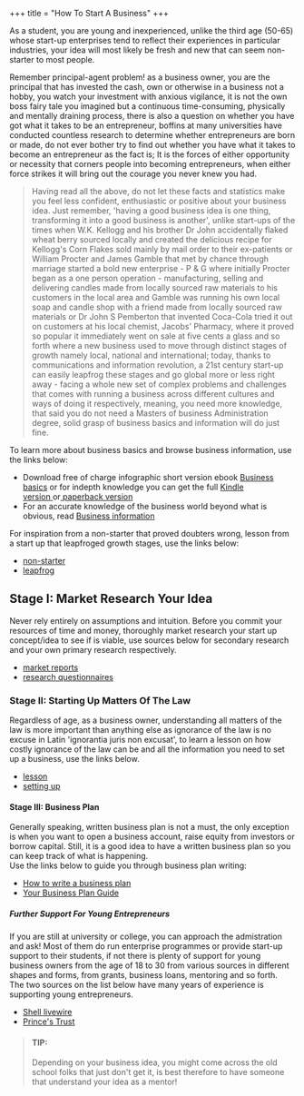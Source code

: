 +++
title = "How To Start A Business"
+++

As a student, you are young and inexperienced, unlike the third age (50-65) whose start-up enterprises tend to reflect their experiences in particular industries, your idea will most likely be fresh and new that can seem non-starter to most people.
<!--more-->
Remember principal-agent problem! as a business owner, you are the principal that has invested the cash, own or otherwise in a business not a hobby, you watch your investment with anxious vigilance, it is not the own boss fairy tale you imagined but a continuous time-consuming, physically and mentally draining process, there is also a question on whether you have got what it takes to be an entrepreneur, boffins at many universities have conducted countless research to determine whether entrepreneurs are born or made, do not ever bother try to find out whether you have what it takes to become an entrepreneur as the fact is; It is the forces of either opportunity or necessity that corners people into becoming entrepreneurs, when either force strikes it will bring out the courage you never knew you had.

>Having read all the above, do not let these facts and statistics make you feel less confident, enthusiastic or positive about your business idea. Just remember, 'having a good business idea is one thing, transforming it into a good business is another', unlike start-ups of the times when W.K. Kellogg and his brother Dr John accidentally flaked wheat berry sourced locally and created the delicious recipe for Kellogg's Corn Flakes sold mainly by mail order to their ex-patients or William Procter and James Gamble that met by chance through marriage started a bold new enterprise - P & G where initially Procter began as a one person operation - manufacturing, selling and delivering candles made from locally sourced raw materials to his customers in the local area and Gamble was running his own local soap and candle shop with a friend made from locally sourced raw materials or Dr John S Pemberton that invented Coca-Cola tried it out on customers at his local chemist, Jacobs' Pharmacy, where it proved so popular it immediately went on sale at five cents a glass and so forth where a new business used to move through distinct stages of growth namely local, national and international; today, thanks to communications and information revolution, a 21st century start-up can easily leapfrog these stages and go global more or less right away - facing a whole new set of complex problems and challenges that comes with running a business across different cultures and ways of doing it respectively, meaning, you need more knowledge, that said you do not need a Masters of business Administration degree, solid grasp of business basics and information will do just fine.

To learn more about business basics and browse business information, use the links below:

- Download free of charge infographic short version ebook [Business basics](https://www.careersosimple.com/careers-information/entrepreneurship_mastering_abc_of_business.php) or for indepth knowledge you can get the full [Kindle version ](https://www.amazon.co.uk/dp/B00HR1PJ74)or[ paperback version](https://www.amazon.co.uk/dp/1494805413)
- For an accurate knowledge of the business world beyond what is obvious, read [Business information](https://www.careersosimple.com/careers-information/business-information.htm)

For inspiration from a non-starter that proved doubters wrong, lesson from a start up that leapfroged growth stages, use the links below:
- [non-starter](https://www.theguardian.com/small-business-network/2017/mar/20/innocent-smoothie-cofounder-investment-worst-moment)
- [leapfrog](https://www.asosplc.com/asos-story)

Stage I: Market Research Your Idea
----------------------------------

Never rely entirely on assumptions and intuition. Before you commit your resources of time and money, thoroughly market research your start up concept/idea to see if is viable, use sources below for secondary research and your own primary research respectively.

- [market reports](https://www.bgateway.com/our-services/market-reports)
- [research questionnaires](https://www.smartsurvey.co.uk/market-research-questionnaire)

### Stage II: Starting Up Matters Of The Law

Regardless of age, as a business owner, understanding all matters of the law is more important than anything else as ignorance of the law is no excuse in Latin 'ignorantia juris non excusat', to learn a lesson on how costly ignorance of the law can be and all the information you need to set up a business, use the links below.

- [lesson](http://www.nytimes.com/2001/02/13/business/napster-decision-overview-appellate-judges-back-limitations-copying-music.html?pagewanted=all)
- [setting up](https://www.gov.uk/set-up-business)

#### Stage III: Business Plan

Generally speaking, written business plan is not a must, the only exception is when you want to open a business account, raise equity from investors or borrow capital. Still, it is a good idea to have a written business plan so you can keep track of what is happening.\
Use the links below to guide you through business plan writing:

- [How to write a business plan](http://www.bplans.com/)
- [Your Business Plan Guide](http://www.entrepreneur.com/businessplan/index.html)

##### Further Support For Young Entrepreneurs

If you are still at university or college, you can approach the admistration and ask! Most of them do run enterprise programmes or provide start-up support to their students, if not there is plenty of support for young business owners from the age of 18 to 30 from various sources in different shapes and forms, from grants, business loans, mentoring and so forth.\
The two sources on the list below have many years of experience is supporting young entrepreneurs.

- [Shell livewire](https://www.shell.co.uk/sustainability/society/encouraging-enterprise/shell-livewire.html)
- [Prince's Trust](https://www.princes-trust.org.uk/help-for-young-people/support-starting-business)

>#### TIP:
>Depending on your business idea, you might come across the old school folks that just don't get it, is best therefore to have someone that understand your idea as a mentor!